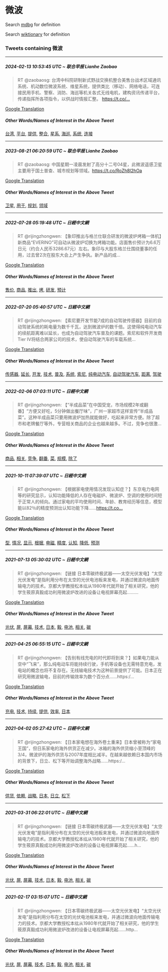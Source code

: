 # 微波

Search [mdbg](https://www.mdbg.net/chinese/dictionary?page=worddict&wdrst=0&wdqb=微波) for definition

Search [wiktionary](https://en.wiktionary.org/wiki/微波) for definition

### Tweets containing 微波

___
##### 2024-02-13 10:53:45 UTC ~ 联合早报 Lianhe Zaobao
> RT @zaobaosg: 台湾中科院研制新式野战交换机整合美售台战术区域通讯系统、机动数位微波系统、维星系统，提供类比（移动）、网络电话，可连接民用手机、警察、消防、海巡等机关各式无线电机，建构资讯传递平台，传递指挥所各项指令，以供战时情报汇整。  https://t.co/…

[Google Translation](https://translate.google.com/?hi=en&tab=TT&sl=zh-CN&tl=en&op=translate&text=RT+%40zaobaosg%3A+%E5%8F%B0%E6%B9%BE%E4%B8%AD%E7%A7%91%E9%99%A2%E7%A0%94%E5%88%B6%E6%96%B0%E5%BC%8F%E9%87%8E%E6%88%98%E4%BA%A4%E6%8D%A2%E6%9C%BA%E6%95%B4%E5%90%88%E7%BE%8E%E5%94%AE%E5%8F%B0%E6%88%98%E6%9C%AF%E5%8C%BA%E5%9F%9F%E9%80%9A%E8%AE%AF%E7%B3%BB%E7%BB%9F%E3%80%81%E6%9C%BA%E5%8A%A8%E6%95%B0%E4%BD%8D%E5%BE%AE%E6%B3%A2%E7%B3%BB%E7%BB%9F%E3%80%81%E7%BB%B4%E6%98%9F%E7%B3%BB%E7%BB%9F%EF%BC%8C%E6%8F%90%E4%BE%9B%E7%B1%BB%E6%AF%94%EF%BC%88%E7%A7%BB%E5%8A%A8%EF%BC%89%E3%80%81%E7%BD%91%E7%BB%9C%E7%94%B5%E8%AF%9D%EF%BC%8C%E5%8F%AF%E8%BF%9E%E6%8E%A5%E6%B0%91%E7%94%A8%E6%89%8B%E6%9C%BA%E3%80%81%E8%AD%A6%E5%AF%9F%E3%80%81%E6%B6%88%E9%98%B2%E3%80%81%E6%B5%B7%E5%B7%A1%E7%AD%89%E6%9C%BA%E5%85%B3%E5%90%84%E5%BC%8F%E6%97%A0%E7%BA%BF%E7%94%B5%E6%9C%BA%EF%BC%8C%E5%BB%BA%E6%9E%84%E8%B5%84%E8%AE%AF%E4%BC%A0%E9%80%92%E5%B9%B3%E5%8F%B0%EF%BC%8C%E4%BC%A0%E9%80%92%E6%8C%87%E6%8C%A5%E6%89%80%E5%90%84%E9%A1%B9%E6%8C%87%E4%BB%A4%EF%BC%8C%E4%BB%A5%E4%BE%9B%E6%88%98%E6%97%B6%E6%83%85%E6%8A%A5%E6%B1%87%E6%95%B4%E3%80%82++https%3A%2F%2Ft.co%2F%E2%80%A6)
##### Other Words/Names of Interest in the Above Tweet
[台湾](台湾.md), [平台](平台.md), [提供](提供.md), [整合](整合.md), [星系](星系.md), [海巡](海巡.md), [系统](系统.md), [连接](连接.md)
___
##### 2023-08-21 06:20:59 UTC ~ 联合早报 Lianhe Zaobao
> RT @zaobaosg: 中国星期一凌晨发射了高分十二号04星，此微波遥感卫星主要用于国土普查、城市规划等领域。https://t.co/RoZh8I2hOa

[Google Translation](https://translate.google.com/?hi=en&tab=TT&sl=zh-CN&tl=en&op=translate&text=RT+%40zaobaosg%3A+%E4%B8%AD%E5%9B%BD%E6%98%9F%E6%9C%9F%E4%B8%80%E5%87%8C%E6%99%A8%E5%8F%91%E5%B0%84%E4%BA%86%E9%AB%98%E5%88%86%E5%8D%81%E4%BA%8C%E5%8F%B704%E6%98%9F%EF%BC%8C%E6%AD%A4%E5%BE%AE%E6%B3%A2%E9%81%A5%E6%84%9F%E5%8D%AB%E6%98%9F%E4%B8%BB%E8%A6%81%E7%94%A8%E4%BA%8E%E5%9B%BD%E5%9C%9F%E6%99%AE%E6%9F%A5%E3%80%81%E5%9F%8E%E5%B8%82%E8%A7%84%E5%88%92%E7%AD%89%E9%A2%86%E5%9F%9F%E3%80%82https%3A%2F%2Ft.co%2FRoZh8I2hOa)
##### Other Words/Names of Interest in the Above Tweet
[卫星](卫星.md), [用于](用于.md), [规划](规划.md), [领域](领域.md)
___
##### 2022-07-28 05:19:48 UTC ~ 日經中文網
> RT @rijingzhongwen: 【象印推出与格兰仕联合研发的微波炉烤箱一体机】新商品“EVERINO”可自动从微波炉切换为烤箱功能。店面售价预计为6.6万日元（约合人民币3286.67元）左右。象印与大股东格兰仕围绕董事的任用，过去曾2次在股东大会上产生争执。新产品的成…

[Google Translation](https://translate.google.com/?hi=en&tab=TT&sl=zh-CN&tl=en&op=translate&text=RT+%40rijingzhongwen%3A+%E3%80%90%E8%B1%A1%E5%8D%B0%E6%8E%A8%E5%87%BA%E4%B8%8E%E6%A0%BC%E5%85%B0%E4%BB%95%E8%81%94%E5%90%88%E7%A0%94%E5%8F%91%E7%9A%84%E5%BE%AE%E6%B3%A2%E7%82%89%E7%83%A4%E7%AE%B1%E4%B8%80%E4%BD%93%E6%9C%BA%E3%80%91%E6%96%B0%E5%95%86%E5%93%81%E2%80%9CEVERINO%E2%80%9D%E5%8F%AF%E8%87%AA%E5%8A%A8%E4%BB%8E%E5%BE%AE%E6%B3%A2%E7%82%89%E5%88%87%E6%8D%A2%E4%B8%BA%E7%83%A4%E7%AE%B1%E5%8A%9F%E8%83%BD%E3%80%82%E5%BA%97%E9%9D%A2%E5%94%AE%E4%BB%B7%E9%A2%84%E8%AE%A1%E4%B8%BA6.6%E4%B8%87%E6%97%A5%E5%85%83%EF%BC%88%E7%BA%A6%E5%90%88%E4%BA%BA%E6%B0%91%E5%B8%813286.67%E5%85%83%EF%BC%89%E5%B7%A6%E5%8F%B3%E3%80%82%E8%B1%A1%E5%8D%B0%E4%B8%8E%E5%A4%A7%E8%82%A1%E4%B8%9C%E6%A0%BC%E5%85%B0%E4%BB%95%E5%9B%B4%E7%BB%95%E8%91%A3%E4%BA%8B%E7%9A%84%E4%BB%BB%E7%94%A8%EF%BC%8C%E8%BF%87%E5%8E%BB%E6%9B%BE2%E6%AC%A1%E5%9C%A8%E8%82%A1%E4%B8%9C%E5%A4%A7%E4%BC%9A%E4%B8%8A%E4%BA%A7%E7%94%9F%E4%BA%89%E6%89%A7%E3%80%82%E6%96%B0%E4%BA%A7%E5%93%81%E7%9A%84%E6%88%90%E2%80%A6)
##### Other Words/Names of Interest in the Above Tweet
[售价](售价.md), [商品](商品.md), [推出](推出.md), [烤](烤.md), [研发](研发.md), [预计](预计.md)
___
##### 2022-07-20 05:40:57 UTC ~ 日經中文網
> RT @rijingzhongwen: 【索尼要开发节能7成的自动驾驶传感器】目前的自动驾驶系统的耗电量为数千千瓦，达到微波炉的数千倍。这使得纯电动汽车的续航距离难以延长，也成为自动驾驶汽车普及的课题。索尼和软件开发商Tier IV将结合两家公司的技术，使自动驾驶汽车的车载系统…

[Google Translation](https://translate.google.com/?hi=en&tab=TT&sl=zh-CN&tl=en&op=translate&text=RT+%40rijingzhongwen%3A+%E3%80%90%E7%B4%A2%E5%B0%BC%E8%A6%81%E5%BC%80%E5%8F%91%E8%8A%82%E8%83%BD7%E6%88%90%E7%9A%84%E8%87%AA%E5%8A%A8%E9%A9%BE%E9%A9%B6%E4%BC%A0%E6%84%9F%E5%99%A8%E3%80%91%E7%9B%AE%E5%89%8D%E7%9A%84%E8%87%AA%E5%8A%A8%E9%A9%BE%E9%A9%B6%E7%B3%BB%E7%BB%9F%E7%9A%84%E8%80%97%E7%94%B5%E9%87%8F%E4%B8%BA%E6%95%B0%E5%8D%83%E5%8D%83%E7%93%A6%EF%BC%8C%E8%BE%BE%E5%88%B0%E5%BE%AE%E6%B3%A2%E7%82%89%E7%9A%84%E6%95%B0%E5%8D%83%E5%80%8D%E3%80%82%E8%BF%99%E4%BD%BF%E5%BE%97%E7%BA%AF%E7%94%B5%E5%8A%A8%E6%B1%BD%E8%BD%A6%E7%9A%84%E7%BB%AD%E8%88%AA%E8%B7%9D%E7%A6%BB%E9%9A%BE%E4%BB%A5%E5%BB%B6%E9%95%BF%EF%BC%8C%E4%B9%9F%E6%88%90%E4%B8%BA%E8%87%AA%E5%8A%A8%E9%A9%BE%E9%A9%B6%E6%B1%BD%E8%BD%A6%E6%99%AE%E5%8F%8A%E7%9A%84%E8%AF%BE%E9%A2%98%E3%80%82%E7%B4%A2%E5%B0%BC%E5%92%8C%E8%BD%AF%E4%BB%B6%E5%BC%80%E5%8F%91%E5%95%86Tier+IV%E5%B0%86%E7%BB%93%E5%90%88%E4%B8%A4%E5%AE%B6%E5%85%AC%E5%8F%B8%E7%9A%84%E6%8A%80%E6%9C%AF%EF%BC%8C%E4%BD%BF%E8%87%AA%E5%8A%A8%E9%A9%BE%E9%A9%B6%E6%B1%BD%E8%BD%A6%E7%9A%84%E8%BD%A6%E8%BD%BD%E7%B3%BB%E7%BB%9F%E2%80%A6)
##### Other Words/Names of Interest in the Above Tweet
[传感器](传感器.md), [延长](延长.md), [开发](开发.md), [技术](技术.md), [普及](普及.md), [系统](系统.md), [索尼](索尼.md), [纯电动汽车](纯电动汽车.md), [自动驾驶汽车](自动驾驶汽车.md), [距离](距离.md), [驾驶](驾驶.md)
___
##### 2022-02-06 07:03:11 UTC ~ 日經中文網
> RT @rijingzhongwen: 【“半成品菜”在中国受宠，市场规模2年或翻番】“方便又好吃，5分钟做出餐厅味”，广州一家超市这样宣传“半成品菜”。这种半成品菜只要用微波炉加热就能做好，吃起来非常方便。除了超市和老牌餐厅等外，专营相关商品的企业也越来越多。不过，竞争也很激…

[Google Translation](https://translate.google.com/?hi=en&tab=TT&sl=zh-CN&tl=en&op=translate&text=RT+%40rijingzhongwen%3A+%E3%80%90%E2%80%9C%E5%8D%8A%E6%88%90%E5%93%81%E8%8F%9C%E2%80%9D%E5%9C%A8%E4%B8%AD%E5%9B%BD%E5%8F%97%E5%AE%A0%EF%BC%8C%E5%B8%82%E5%9C%BA%E8%A7%84%E6%A8%A12%E5%B9%B4%E6%88%96%E7%BF%BB%E7%95%AA%E3%80%91%E2%80%9C%E6%96%B9%E4%BE%BF%E5%8F%88%E5%A5%BD%E5%90%83%EF%BC%8C5%E5%88%86%E9%92%9F%E5%81%9A%E5%87%BA%E9%A4%90%E5%8E%85%E5%91%B3%E2%80%9D%EF%BC%8C%E5%B9%BF%E5%B7%9E%E4%B8%80%E5%AE%B6%E8%B6%85%E5%B8%82%E8%BF%99%E6%A0%B7%E5%AE%A3%E4%BC%A0%E2%80%9C%E5%8D%8A%E6%88%90%E5%93%81%E8%8F%9C%E2%80%9D%E3%80%82%E8%BF%99%E7%A7%8D%E5%8D%8A%E6%88%90%E5%93%81%E8%8F%9C%E5%8F%AA%E8%A6%81%E7%94%A8%E5%BE%AE%E6%B3%A2%E7%82%89%E5%8A%A0%E7%83%AD%E5%B0%B1%E8%83%BD%E5%81%9A%E5%A5%BD%EF%BC%8C%E5%90%83%E8%B5%B7%E6%9D%A5%E9%9D%9E%E5%B8%B8%E6%96%B9%E4%BE%BF%E3%80%82%E9%99%A4%E4%BA%86%E8%B6%85%E5%B8%82%E5%92%8C%E8%80%81%E7%89%8C%E9%A4%90%E5%8E%85%E7%AD%89%E5%A4%96%EF%BC%8C%E4%B8%93%E8%90%A5%E7%9B%B8%E5%85%B3%E5%95%86%E5%93%81%E7%9A%84%E4%BC%81%E4%B8%9A%E4%B9%9F%E8%B6%8A%E6%9D%A5%E8%B6%8A%E5%A4%9A%E3%80%82%E4%B8%8D%E8%BF%87%EF%BC%8C%E7%AB%9E%E4%BA%89%E4%B9%9F%E5%BE%88%E6%BF%80%E2%80%A6)
##### Other Words/Names of Interest in the Above Tweet
[商品](商品.md), [相关](相关.md), [竞争](竞争.md), [翻番](翻番.md), [菜](菜.md), [规模](规模.md), [除了](除了.md)
___
##### 2021-10-11 07:39:07 UTC ~ 日經中文網
> RT @rijingzhongwen: 【根据家电使用情况发现认知症？】东京电力电网等的研究显示，认知功能降低的人存在电磁炉、微波炉、空调的使用时间短于正常人的倾向。通过家电的平均使用时间、年龄、教育经历等信息，模型能以82％的精度预测出认知功能下降……https://t.co…

[Google Translation](https://translate.google.com/?hi=en&tab=TT&sl=zh-CN&tl=en&op=translate&text=RT+%40rijingzhongwen%3A+%E3%80%90%E6%A0%B9%E6%8D%AE%E5%AE%B6%E7%94%B5%E4%BD%BF%E7%94%A8%E6%83%85%E5%86%B5%E5%8F%91%E7%8E%B0%E8%AE%A4%E7%9F%A5%E7%97%87%EF%BC%9F%E3%80%91%E4%B8%9C%E4%BA%AC%E7%94%B5%E5%8A%9B%E7%94%B5%E7%BD%91%E7%AD%89%E7%9A%84%E7%A0%94%E7%A9%B6%E6%98%BE%E7%A4%BA%EF%BC%8C%E8%AE%A4%E7%9F%A5%E5%8A%9F%E8%83%BD%E9%99%8D%E4%BD%8E%E7%9A%84%E4%BA%BA%E5%AD%98%E5%9C%A8%E7%94%B5%E7%A3%81%E7%82%89%E3%80%81%E5%BE%AE%E6%B3%A2%E7%82%89%E3%80%81%E7%A9%BA%E8%B0%83%E7%9A%84%E4%BD%BF%E7%94%A8%E6%97%B6%E9%97%B4%E7%9F%AD%E4%BA%8E%E6%AD%A3%E5%B8%B8%E4%BA%BA%E7%9A%84%E5%80%BE%E5%90%91%E3%80%82%E9%80%9A%E8%BF%87%E5%AE%B6%E7%94%B5%E7%9A%84%E5%B9%B3%E5%9D%87%E4%BD%BF%E7%94%A8%E6%97%B6%E9%97%B4%E3%80%81%E5%B9%B4%E9%BE%84%E3%80%81%E6%95%99%E8%82%B2%E7%BB%8F%E5%8E%86%E7%AD%89%E4%BF%A1%E6%81%AF%EF%BC%8C%E6%A8%A1%E5%9E%8B%E8%83%BD%E4%BB%A582%EF%BC%85%E7%9A%84%E7%B2%BE%E5%BA%A6%E9%A2%84%E6%B5%8B%E5%87%BA%E8%AE%A4%E7%9F%A5%E5%8A%9F%E8%83%BD%E4%B8%8B%E9%99%8D%E2%80%A6%E2%80%A6https%3A%2F%2Ft.co%E2%80%A6)
##### Other Words/Names of Interest in the Above Tweet
[型](型.md), [情况](情况.md), [显示](显示.md), [根据](根据.md), [电磁](电磁.md), [精度](精度.md), [认知](认知.md), [降低](降低.md), [预测](预测.md)
___
##### 2021-07-13 05:30:02 UTC ~ 日經中文網
> RT @rijingzhongwen: 【链接 日本零碳终极武器——太空光伏发电】“太空光伏发电”是指利用分布在太空的光伏电池板来发电，并通过微波向地面传输电力的技术。京都大学教授松本纮从1980年代就开始了相关研究，他的学生筱原真毅成功利用微波炉改进的设备让电视屏幕亮起………

[Google Translation](https://translate.google.com/?hi=en&tab=TT&sl=zh-CN&tl=en&op=translate&text=RT+%40rijingzhongwen%3A+%E3%80%90%E9%93%BE%E6%8E%A5+%E6%97%A5%E6%9C%AC%E9%9B%B6%E7%A2%B3%E7%BB%88%E6%9E%81%E6%AD%A6%E5%99%A8%E2%80%94%E2%80%94%E5%A4%AA%E7%A9%BA%E5%85%89%E4%BC%8F%E5%8F%91%E7%94%B5%E3%80%91%E2%80%9C%E5%A4%AA%E7%A9%BA%E5%85%89%E4%BC%8F%E5%8F%91%E7%94%B5%E2%80%9D%E6%98%AF%E6%8C%87%E5%88%A9%E7%94%A8%E5%88%86%E5%B8%83%E5%9C%A8%E5%A4%AA%E7%A9%BA%E7%9A%84%E5%85%89%E4%BC%8F%E7%94%B5%E6%B1%A0%E6%9D%BF%E6%9D%A5%E5%8F%91%E7%94%B5%EF%BC%8C%E5%B9%B6%E9%80%9A%E8%BF%87%E5%BE%AE%E6%B3%A2%E5%90%91%E5%9C%B0%E9%9D%A2%E4%BC%A0%E8%BE%93%E7%94%B5%E5%8A%9B%E7%9A%84%E6%8A%80%E6%9C%AF%E3%80%82%E4%BA%AC%E9%83%BD%E5%A4%A7%E5%AD%A6%E6%95%99%E6%8E%88%E6%9D%BE%E6%9C%AC%E7%BA%AE%E4%BB%8E1980%E5%B9%B4%E4%BB%A3%E5%B0%B1%E5%BC%80%E5%A7%8B%E4%BA%86%E7%9B%B8%E5%85%B3%E7%A0%94%E7%A9%B6%EF%BC%8C%E4%BB%96%E7%9A%84%E5%AD%A6%E7%94%9F%E7%AD%B1%E5%8E%9F%E7%9C%9F%E6%AF%85%E6%88%90%E5%8A%9F%E5%88%A9%E7%94%A8%E5%BE%AE%E6%B3%A2%E7%82%89%E6%94%B9%E8%BF%9B%E7%9A%84%E8%AE%BE%E5%A4%87%E8%AE%A9%E7%94%B5%E8%A7%86%E5%B1%8F%E5%B9%95%E4%BA%AE%E8%B5%B7%E2%80%A6%E2%80%A6%E2%80%A6)
##### Other Words/Names of Interest in the Above Tweet
[光伏](光伏.md), [屏](屏.md), [屏幕](屏幕.md), [技术](技术.md), [日本](日本.md), [毅](毅.md), [电池](电池.md), [相关](相关.md), [碳](碳.md)
___
##### 2021-04-25 06:55:15 UTC ~ 日經中文網
> RT @rijingzhongwen: 【告别有线充电的时代即将到来？】如果电力能从空中“飞来”，那么纯电动车将能持续行驶，手机等设备也无需特意充电，发电站的概念也将不复存在。无线输电技术为这种前景提供了可能。日本正在研究用微波输电，目前的传输效率为数个百分点……https:/…

[Google Translation](https://translate.google.com/?hi=en&tab=TT&sl=zh-CN&tl=en&op=translate&text=RT+%40rijingzhongwen%3A+%E3%80%90%E5%91%8A%E5%88%AB%E6%9C%89%E7%BA%BF%E5%85%85%E7%94%B5%E7%9A%84%E6%97%B6%E4%BB%A3%E5%8D%B3%E5%B0%86%E5%88%B0%E6%9D%A5%EF%BC%9F%E3%80%91%E5%A6%82%E6%9E%9C%E7%94%B5%E5%8A%9B%E8%83%BD%E4%BB%8E%E7%A9%BA%E4%B8%AD%E2%80%9C%E9%A3%9E%E6%9D%A5%E2%80%9D%EF%BC%8C%E9%82%A3%E4%B9%88%E7%BA%AF%E7%94%B5%E5%8A%A8%E8%BD%A6%E5%B0%86%E8%83%BD%E6%8C%81%E7%BB%AD%E8%A1%8C%E9%A9%B6%EF%BC%8C%E6%89%8B%E6%9C%BA%E7%AD%89%E8%AE%BE%E5%A4%87%E4%B9%9F%E6%97%A0%E9%9C%80%E7%89%B9%E6%84%8F%E5%85%85%E7%94%B5%EF%BC%8C%E5%8F%91%E7%94%B5%E7%AB%99%E7%9A%84%E6%A6%82%E5%BF%B5%E4%B9%9F%E5%B0%86%E4%B8%8D%E5%A4%8D%E5%AD%98%E5%9C%A8%E3%80%82%E6%97%A0%E7%BA%BF%E8%BE%93%E7%94%B5%E6%8A%80%E6%9C%AF%E4%B8%BA%E8%BF%99%E7%A7%8D%E5%89%8D%E6%99%AF%E6%8F%90%E4%BE%9B%E4%BA%86%E5%8F%AF%E8%83%BD%E3%80%82%E6%97%A5%E6%9C%AC%E6%AD%A3%E5%9C%A8%E7%A0%94%E7%A9%B6%E7%94%A8%E5%BE%AE%E6%B3%A2%E8%BE%93%E7%94%B5%EF%BC%8C%E7%9B%AE%E5%89%8D%E7%9A%84%E4%BC%A0%E8%BE%93%E6%95%88%E7%8E%87%E4%B8%BA%E6%95%B0%E4%B8%AA%E7%99%BE%E5%88%86%E7%82%B9%E2%80%A6%E2%80%A6https%3A%2F%E2%80%A6)
##### Other Words/Names of Interest in the Above Tweet
[充电](充电.md), [技术](技术.md), [持续](持续.md), [提供](提供.md), [效率](效率.md), [日本](日本.md)
___
##### 2021-04-02 05:27:42 UTC ~ 日經中文網
> RT @rijingzhongwen: 【日本家电想在海外卷土重来】日本曾被称为“家电王国”，但日系家电的海外供货正在减少。冰箱的海外供货缩小至顶峰的3/4，微波炉的海外供货与2007年度相比减半。在越来越依赖日本国内市场的背景下，日立、松下等开始调整海外战略……https:/…

[Google Translation](https://translate.google.com/?hi=en&tab=TT&sl=zh-CN&tl=en&op=translate&text=RT+%40rijingzhongwen%3A+%E3%80%90%E6%97%A5%E6%9C%AC%E5%AE%B6%E7%94%B5%E6%83%B3%E5%9C%A8%E6%B5%B7%E5%A4%96%E5%8D%B7%E5%9C%9F%E9%87%8D%E6%9D%A5%E3%80%91%E6%97%A5%E6%9C%AC%E6%9B%BE%E8%A2%AB%E7%A7%B0%E4%B8%BA%E2%80%9C%E5%AE%B6%E7%94%B5%E7%8E%8B%E5%9B%BD%E2%80%9D%EF%BC%8C%E4%BD%86%E6%97%A5%E7%B3%BB%E5%AE%B6%E7%94%B5%E7%9A%84%E6%B5%B7%E5%A4%96%E4%BE%9B%E8%B4%A7%E6%AD%A3%E5%9C%A8%E5%87%8F%E5%B0%91%E3%80%82%E5%86%B0%E7%AE%B1%E7%9A%84%E6%B5%B7%E5%A4%96%E4%BE%9B%E8%B4%A7%E7%BC%A9%E5%B0%8F%E8%87%B3%E9%A1%B6%E5%B3%B0%E7%9A%843%2F4%EF%BC%8C%E5%BE%AE%E6%B3%A2%E7%82%89%E7%9A%84%E6%B5%B7%E5%A4%96%E4%BE%9B%E8%B4%A7%E4%B8%8E2007%E5%B9%B4%E5%BA%A6%E7%9B%B8%E6%AF%94%E5%87%8F%E5%8D%8A%E3%80%82%E5%9C%A8%E8%B6%8A%E6%9D%A5%E8%B6%8A%E4%BE%9D%E8%B5%96%E6%97%A5%E6%9C%AC%E5%9B%BD%E5%86%85%E5%B8%82%E5%9C%BA%E7%9A%84%E8%83%8C%E6%99%AF%E4%B8%8B%EF%BC%8C%E6%97%A5%E7%AB%8B%E3%80%81%E6%9D%BE%E4%B8%8B%E7%AD%89%E5%BC%80%E5%A7%8B%E8%B0%83%E6%95%B4%E6%B5%B7%E5%A4%96%E6%88%98%E7%95%A5%E2%80%A6%E2%80%A6https%3A%2F%E2%80%A6)
##### Other Words/Names of Interest in the Above Tweet
[供货](供货.md), [依赖](依赖.md), [战略](战略.md), [日本](日本.md), [日立](日立.md), [松下](松下.md)
___
##### 2021-03-31 06:22:01 UTC ~ 日經中文網
> RT @rijingzhongwen: 【链接 日本零碳终极武器——太空光伏发电】“太空光伏发电”是指利用分布在太空的光伏电池板来发电，并通过微波向地面传输电力的技术。京都大学教授松本纮从1980年代就开始了相关研究，他的学生筱原真毅成功利用微波炉改进的设备让电视屏幕亮起……h…

[Google Translation](https://translate.google.com/?hi=en&tab=TT&sl=zh-CN&tl=en&op=translate&text=RT+%40rijingzhongwen%3A+%E3%80%90%E9%93%BE%E6%8E%A5+%E6%97%A5%E6%9C%AC%E9%9B%B6%E7%A2%B3%E7%BB%88%E6%9E%81%E6%AD%A6%E5%99%A8%E2%80%94%E2%80%94%E5%A4%AA%E7%A9%BA%E5%85%89%E4%BC%8F%E5%8F%91%E7%94%B5%E3%80%91%E2%80%9C%E5%A4%AA%E7%A9%BA%E5%85%89%E4%BC%8F%E5%8F%91%E7%94%B5%E2%80%9D%E6%98%AF%E6%8C%87%E5%88%A9%E7%94%A8%E5%88%86%E5%B8%83%E5%9C%A8%E5%A4%AA%E7%A9%BA%E7%9A%84%E5%85%89%E4%BC%8F%E7%94%B5%E6%B1%A0%E6%9D%BF%E6%9D%A5%E5%8F%91%E7%94%B5%EF%BC%8C%E5%B9%B6%E9%80%9A%E8%BF%87%E5%BE%AE%E6%B3%A2%E5%90%91%E5%9C%B0%E9%9D%A2%E4%BC%A0%E8%BE%93%E7%94%B5%E5%8A%9B%E7%9A%84%E6%8A%80%E6%9C%AF%E3%80%82%E4%BA%AC%E9%83%BD%E5%A4%A7%E5%AD%A6%E6%95%99%E6%8E%88%E6%9D%BE%E6%9C%AC%E7%BA%AE%E4%BB%8E1980%E5%B9%B4%E4%BB%A3%E5%B0%B1%E5%BC%80%E5%A7%8B%E4%BA%86%E7%9B%B8%E5%85%B3%E7%A0%94%E7%A9%B6%EF%BC%8C%E4%BB%96%E7%9A%84%E5%AD%A6%E7%94%9F%E7%AD%B1%E5%8E%9F%E7%9C%9F%E6%AF%85%E6%88%90%E5%8A%9F%E5%88%A9%E7%94%A8%E5%BE%AE%E6%B3%A2%E7%82%89%E6%94%B9%E8%BF%9B%E7%9A%84%E8%AE%BE%E5%A4%87%E8%AE%A9%E7%94%B5%E8%A7%86%E5%B1%8F%E5%B9%95%E4%BA%AE%E8%B5%B7%E2%80%A6%E2%80%A6h%E2%80%A6)
##### Other Words/Names of Interest in the Above Tweet
[光伏](光伏.md), [屏](屏.md), [屏幕](屏幕.md), [技术](技术.md), [日本](日本.md), [毅](毅.md), [电池](电池.md), [相关](相关.md), [碳](碳.md)
___
##### 2021-02-17 03:15:07 UTC ~ 日經中文網
> RT @rijingzhongwen: 【日本零碳终极武器——太空光伏发电】“太空光伏发电”是指利用分布在太空的光伏电池板来发电，并通过微波向地面传输电力的技术。京都大学教授松本纮从1980年代就开始了相关研究，他的学生筱原真毅成功利用微波炉改进的设备让电视屏幕亮起……http…

[Google Translation](https://translate.google.com/?hi=en&tab=TT&sl=zh-CN&tl=en&op=translate&text=RT+%40rijingzhongwen%3A+%E3%80%90%E6%97%A5%E6%9C%AC%E9%9B%B6%E7%A2%B3%E7%BB%88%E6%9E%81%E6%AD%A6%E5%99%A8%E2%80%94%E2%80%94%E5%A4%AA%E7%A9%BA%E5%85%89%E4%BC%8F%E5%8F%91%E7%94%B5%E3%80%91%E2%80%9C%E5%A4%AA%E7%A9%BA%E5%85%89%E4%BC%8F%E5%8F%91%E7%94%B5%E2%80%9D%E6%98%AF%E6%8C%87%E5%88%A9%E7%94%A8%E5%88%86%E5%B8%83%E5%9C%A8%E5%A4%AA%E7%A9%BA%E7%9A%84%E5%85%89%E4%BC%8F%E7%94%B5%E6%B1%A0%E6%9D%BF%E6%9D%A5%E5%8F%91%E7%94%B5%EF%BC%8C%E5%B9%B6%E9%80%9A%E8%BF%87%E5%BE%AE%E6%B3%A2%E5%90%91%E5%9C%B0%E9%9D%A2%E4%BC%A0%E8%BE%93%E7%94%B5%E5%8A%9B%E7%9A%84%E6%8A%80%E6%9C%AF%E3%80%82%E4%BA%AC%E9%83%BD%E5%A4%A7%E5%AD%A6%E6%95%99%E6%8E%88%E6%9D%BE%E6%9C%AC%E7%BA%AE%E4%BB%8E1980%E5%B9%B4%E4%BB%A3%E5%B0%B1%E5%BC%80%E5%A7%8B%E4%BA%86%E7%9B%B8%E5%85%B3%E7%A0%94%E7%A9%B6%EF%BC%8C%E4%BB%96%E7%9A%84%E5%AD%A6%E7%94%9F%E7%AD%B1%E5%8E%9F%E7%9C%9F%E6%AF%85%E6%88%90%E5%8A%9F%E5%88%A9%E7%94%A8%E5%BE%AE%E6%B3%A2%E7%82%89%E6%94%B9%E8%BF%9B%E7%9A%84%E8%AE%BE%E5%A4%87%E8%AE%A9%E7%94%B5%E8%A7%86%E5%B1%8F%E5%B9%95%E4%BA%AE%E8%B5%B7%E2%80%A6%E2%80%A6http%E2%80%A6)
##### Other Words/Names of Interest in the Above Tweet
[光伏](光伏.md), [屏](屏.md), [屏幕](屏幕.md), [技术](技术.md), [日本](日本.md), [毅](毅.md), [电池](电池.md), [相关](相关.md), [碳](碳.md)
